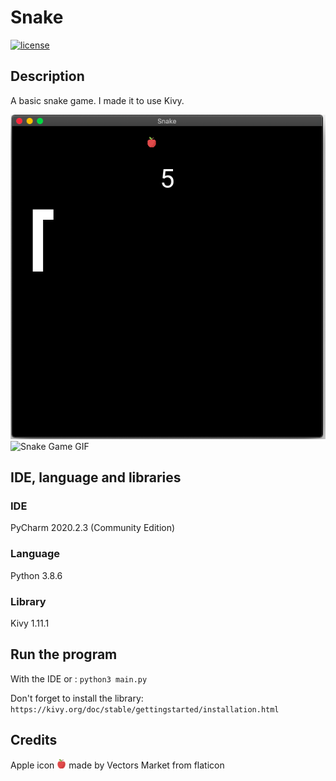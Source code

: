 # Snake
[![license](https://img.shields.io/github/license/AmandineFORTIER/Snake-Python)](https://github.com/AmandineFORTIER/Snake-Python/blob/main/LICENSE)

## Description
A basic snake game. I made it to use Kivy.

![Snake Game](./images/demo.png "Screenshot 1") ![Snake Game GIF](./images/demo.gif" "Screenshot 2")


## IDE, language and libraries

### IDE
PyCharm 2020.2.3 (Community Edition)

### Language
Python 3.8.6

### Library
Kivy 1.11.1

## Run the program
With the IDE or :
`python3 main.py`

Don't forget to install the library: `https://kivy.org/doc/stable/gettingstarted/installation.html`

## Credits
Apple icon <img src="./images/apple.png" alt="apple icon" width="3%"> made by Vectors Market from flaticon

